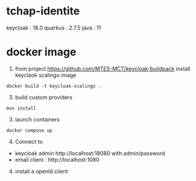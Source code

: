 # tchap-identite

keycloak : 18.0
quarkus : 2.7.5
java : 11

# docker image

1. from project https://github.com/MTES-MCT/keycloak-buildpack install keyclaok scalingo image

` docker build -t keycloak-scalingo . `

3. build custom providers

`mvn install`

3. launch containers

`docker compose up`

4. Connect to 
- keycloak admin http://localhost:18080 with admin/password
- email client : http://localhost:1080

4. install a openId client 

